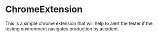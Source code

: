 # ChromeExtension

This is a simple chrome extension that will help to alert the tester if the testing environment navigates production by accident.
